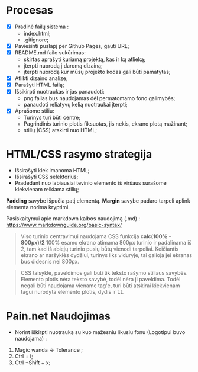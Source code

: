 # Procesas

- [X] Pradinė failų sistema :
  - index.html;
  - .gitignore;
- [X] Paviešinti puslapį per Github Pages, gauti URL;
- [X] README.md failo sukūrimas:
  - skirtas aprašyti kuriamą projektą, kas ir ką atlieką;
  - įterpti nuorodą į daromą dizainą;
  - įterpti nuorodą kur mūsų projekto kodas gali būti pamatytas;
- [X] Atlikti dizaino analize;
- [X] Parašyti HTML failą;
- [X] Išsikirpti nuotraukas ir jas panaudoti:
  - png failas bus naudojamas dėl permatomamo fono galimybės;
  - panaudoti reliatyvų kelią nuotraukai įterpti;
- [X] Aprašome stiliu:
  - Turinys turi būti centre;
  - Pagrindinis turinio plotis fiksuotas, jis nekis, ekrano plotą mažinant;
  - stilių (CSS) atskirti nuo HTML;

# HTML/CSS rasymo strategija
- Išsirašyti kiek imanoma HTML;
- Išsirašyti CSS selektorius;
- Pradedant nuo labiausiai tevinio elemento iš viršaus surašome kiekvienam reikiama stilių;

**Padding** savybe išpučia patį elementą. 
**Margin** savybe padaro tarpeli aplink elementa norima kryptimi.


Pasiskaitymui apie markdown kalbos naudojimą (.md) :
https://www.markdownguide.org/basic-syntax/


>Viso turinio centravimui naudojama CSS funkcija **calc(100% - 800px)/2**
100% esamo ekrano atimama 800px turinio ir padalinama iš 2, tam kad iš abiejų turinio pusių būtų vienodi tarpeliai. Keičiantis ekrano ar naršyklės dydžiui, turinys liks viduryje, tai galioja jei ekranas bus didesnis nei 800px.

>CSS taisyklė, paveldimos gali būti tik teksto rašymo stiliaus savybės. Elemento plotis nėra teksto savybė, todėl nėra ji paveldima. Todėl negali būti naudojama viename tag'e, turi būti atskirai kiekvienam tagui nurodyta elemento plotis, dydis ir t.t.

# Pain.net Naudojimas
- Norint iškirpti nuotrauką su kuo mažesniu likusiu fonu (Logotipui buvo naudojama) :

<ol>
  <li> Magic wanda -> Tolerance ;</li>
  <li> Ctrl + i;</li>
  <li> Ctrl +Shift + x;</li>
  
</ol>